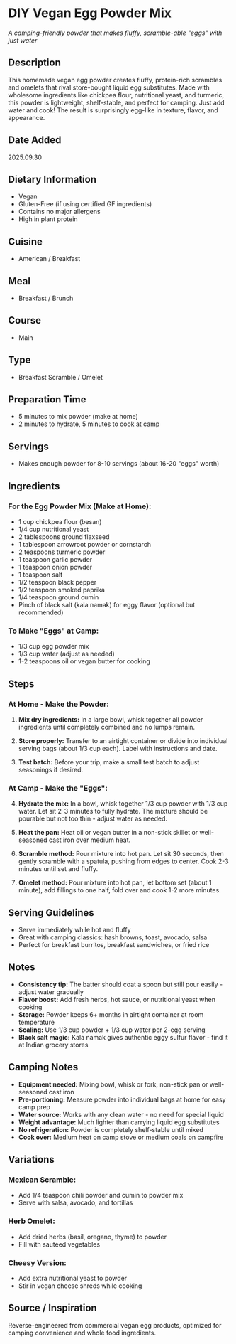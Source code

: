 # DIY Vegan Egg Powder Mix
*A camping-friendly powder that makes fluffy, scramble-able "eggs" with just water*

## Description
This homemade vegan egg powder creates fluffy, protein-rich scrambles and omelets that rival store-bought liquid egg substitutes. Made with wholesome ingredients like chickpea flour, nutritional yeast, and turmeric, this powder is lightweight, shelf-stable, and perfect for camping. Just add water and cook! The result is surprisingly egg-like in texture, flavor, and appearance.

## Date Added
2025.09.30

## Dietary Information
- Vegan
- Gluten-Free (if using certified GF ingredients)
- Contains no major allergens
- High in plant protein

## Cuisine
- American / Breakfast

## Meal
- Breakfast / Brunch

## Course
- Main

## Type
- Breakfast Scramble / Omelet

## Preparation Time
- 5 minutes to mix powder (make at home)
- 2 minutes to hydrate, 5 minutes to cook at camp

## Servings
- Makes enough powder for 8-10 servings (about 16-20 "eggs" worth)

## Ingredients
### For the Egg Powder Mix (Make at Home):
- 1 cup chickpea flour (besan)
- 1/4 cup nutritional yeast
- 2 tablespoons ground flaxseed
- 1 tablespoon arrowroot powder or cornstarch
- 2 teaspoons turmeric powder
- 1 teaspoon garlic powder
- 1 teaspoon onion powder
- 1 teaspoon salt
- 1/2 teaspoon black pepper
- 1/2 teaspoon smoked paprika
- 1/4 teaspoon ground cumin
- Pinch of black salt (kala namak) for eggy flavor (optional but recommended)

### To Make "Eggs" at Camp:
- 1/3 cup egg powder mix
- 1/3 cup water (adjust as needed)
- 1-2 teaspoons oil or vegan butter for cooking

## Steps
### At Home - Make the Powder:
1. **Mix dry ingredients:** In a large bowl, whisk together all powder ingredients until completely combined and no lumps remain.

2. **Store properly:** Transfer to an airtight container or divide into individual serving bags (about 1/3 cup each). Label with instructions and date.

3. **Test batch:** Before your trip, make a small test batch to adjust seasonings if desired.

### At Camp - Make the "Eggs":
4. **Hydrate the mix:** In a bowl, whisk together 1/3 cup powder with 1/3 cup water. Let sit 2-3 minutes to fully hydrate. The mixture should be pourable but not too thin - adjust water as needed.

5. **Heat the pan:** Heat oil or vegan butter in a non-stick skillet or well-seasoned cast iron over medium heat.

6. **Scramble method:** Pour mixture into hot pan. Let sit 30 seconds, then gently scramble with a spatula, pushing from edges to center. Cook 2-3 minutes until set and fluffy.

7. **Omelet method:** Pour mixture into hot pan, let bottom set (about 1 minute), add fillings to one half, fold over and cook 1-2 more minutes.

## Serving Guidelines
- Serve immediately while hot and fluffy
- Great with camping classics: hash browns, toast, avocado, salsa
- Perfect for breakfast burritos, breakfast sandwiches, or fried rice

## Notes
- **Consistency tip:** The batter should coat a spoon but still pour easily - adjust water gradually
- **Flavor boost:** Add fresh herbs, hot sauce, or nutritional yeast when cooking
- **Storage:** Powder keeps 6+ months in airtight container at room temperature
- **Scaling:** Use 1/3 cup powder + 1/3 cup water per 2-egg serving
- **Black salt magic:** Kala namak gives authentic eggy sulfur flavor - find it at Indian grocery stores

## Camping Notes
- **Equipment needed:** Mixing bowl, whisk or fork, non-stick pan or well-seasoned cast iron
- **Pre-portioning:** Measure powder into individual bags at home for easy camp prep
- **Water source:** Works with any clean water - no need for special liquid
- **Weight advantage:** Much lighter than carrying liquid egg substitutes
- **No refrigeration:** Powder is completely shelf-stable until mixed
- **Cook over:** Medium heat on camp stove or medium coals on campfire

## Variations
### Mexican Scramble:
- Add 1/4 teaspoon chili powder and cumin to powder mix
- Serve with salsa, avocado, and tortillas

### Herb Omelet:
- Add dried herbs (basil, oregano, thyme) to powder
- Fill with sautéed vegetables

### Cheesy Version:
- Add extra nutritional yeast to powder
- Stir in vegan cheese shreds while cooking

## Source / Inspiration
Reverse-engineered from commercial vegan egg products, optimized for camping convenience and whole food ingredients.